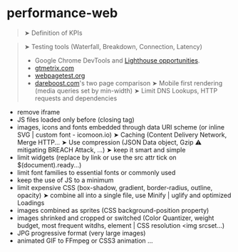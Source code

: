 <!-- This content will not appear in the rendered Markdown -->
<!-- This content will not appear in the rendered Markdown -->
# performance-web

> ➤ Definition of KPIs

> ➤ Testing tools (Waterfall, Breakdown, Connection, Latency)
> - Google Chrome DevTools and  [Lighthouse opportunities](https://developer.chrome.com/docs/lighthouse/performance/).
> - [gtmetrix.com](https://gtmetrix.com/)
> - [webpagetest.org](https://www.webpagetest.org/)
> - [dareboost.com](https://www.dareboost.com/fr/compare)'s two page comparison
➤ Mobile first rendering (media queries set by min-width)
➤ Limit DNS Lookups, HTTP requests and dependencies
- remove iframe
- JS files loaded only before </body> (closing tag)
- images, icons and fonts embedded through data URI scheme (or inline SVG | custom font - icomoon.io)
➤ Caching (Content Delivery Network, Merge HTTP...
➤ Use compression (JSON Data object, Gzip ⚠️ mitigating BREACH Attack, ...)
➤ keep it smart and simple
- limit widgets (replace by link or use the src attr tick on $(document).ready...)
- limit font families to essential fonts or commonly used
- keep the use of JS to a minimum
- limit expensive CSS (box-shadow, gradient, border-radius, outline, opacity)
➤ combine all into a single file, use Minify | uglify and optimized Loadings
- images combined as sprites (CSS background-position property)
- images shrinked and cropped or switched (Color Quantizer, weight budget, most frequent witdhs, <picture> element | CSS resolution <img srcset...)
- JPG progressive format (very large images)
- animated GIF to FFmpeg or CSS3 animation
...
